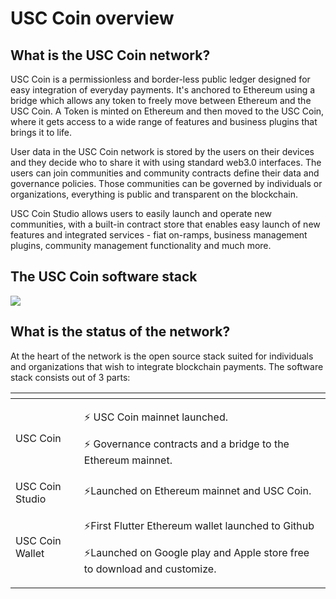 # USC Coin overview

## What is the USC Coin network?

USC Coin is a permissionless and border-less public ledger designed for easy integration of everyday payments. It's anchored to Ethereum using a bridge which allows any token to freely move between Ethereum and the USC Coin. A Token is minted on Ethereum and then moved to the USC Coin, where it gets access to a wide range of features and business plugins that brings it to life.

User data in the USC Coin network is stored by the users on their devices and they decide who to share it with using standard web3.0 interfaces. The users can join communities and community contracts define their data and governance policies. Those communities can be governed by individuals or organizations, everything is public and transparent on the blockchain.

USC Coin Studio allows users to easily launch and operate new communities, with a built-in contract store that enables easy launch of new features and integrated services - fiat on-ramps, business management plugins, community management functionality and much more.

## The USC Coin software stack

![](.gitbook/assets/USC-network-architecture2.jpg)

## What is the status of the network?

At the heart of the network is the open source stack suited for individuals and organizations that wish to integrate blockchain payments. The software stack consists out of 3 parts:

<table>
  <thead>
    <tr>
      <th style="text-align:left"></th>
      <th style="text-align:left"></th>
    </tr>
  </thead>
  <tbody>
    <tr>
      <td style="text-align:left">USC Coin</td>
      <td style="text-align:left">
        <p>&#x26A1; USC Coin mainnet launched.</p>
        <p>&#x26A1; Governance contracts and a bridge to the Ethereum mainnet.</p>
      </td>
    </tr>
    <tr>
      <td style="text-align:left">USC Coin Studio</td>
      <td style="text-align:left">&#x26A1;Launched on Ethereum mainnet and USC Coin.</td>
    </tr>
    <tr>
      <td style="text-align:left">USC Coin Wallet</td>
      <td style="text-align:left">
        <p>&#x26A1;First Flutter Ethereum wallet launched to Github</p>
        <p>&#x26A1;Launched on Google play and Apple store free to download and customize.</p>
      </td>
    </tr>
  </tbody>
</table>


